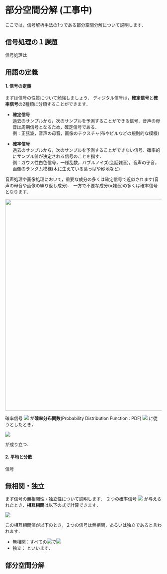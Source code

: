 # 部分空間分解 (工事中)

ここでは，信号解析手法の1つである部分空間分解について説明します．

## 信号処理の１課題

信号処理は


## 用語の定義

#### 1. 信号の定義
まずは信号の性質について勉強しましょう．
ディジタル信号は，**確定信号**と**確率信号**の2種類に分類することができます．

- **確定信号**  
    過去のサンプルから，次のサンプルを予測することができる信号．音声の母音は周期信号となるため，確定信号である．  
    例：正弦波，音声の母音，画像のテクスチャ(布やビルなどの規則的な模様)

- **確率信号**  
    過去のサンプルから，次のサンプルを予測することができない信号．確率的にサンプル値が決定される信号のことを指す．  
    例：ガウス性白色信号，一様乱数，バブルノイズ(会話雑音)，音声の子音，画像のランダム模様(木に生えている葉っぱや砂地など)

音声処理や画像処理において，重要な成分の多くは確定信号で近似されます(音声の母音や画像の繰り返し成分)．
一方で不要な成分(=雑音)の多くは確率信号となります． 

<img src="https://github.com/Shimamura-Lab-SU/Sharing-Knowledge-Database/blob/master/python_exercise/05_sub_space/signal.png" width="680px"> 

確率信号
<img src="https://render.githubusercontent.com/render/math?math=%5Cdisplaystyle+x%0A">
が**確率分布関数**(Probability Distribution Function : PDF)
<img src="https://render.githubusercontent.com/render/math?math=%5Ctextstyle+p%28x%29%0A">
に従うとしたとき，

<img src=
"https://render.githubusercontent.com/render/math?math=%5Cdisplaystyle+%5Cdisplaystyle+%5Cint_%7B%5Cinfty%7D%5E%7B%5Cinfty%7D+p%28x%29+dx+%3D+1%0A">

が成り立つ．


#### 2. 平均と分散
信号

## 無相関・独立

まず信号の無相関性・独立性について説明します．
２つの確率信号
<img src="https://render.githubusercontent.com/render/math?math=%5Cdisplaystyle+x%28n%29%2C+y%28n%29%0A" >
が与えられたとき，**相互相関**は以下の式で計算できます．

<img src="https://render.githubusercontent.com/render/math?math=%5Cdisplaystyle+%5Cbegin%7Balign%2A%7D%0AR%28%5Ctau%29+%3D+%5Cmathbb%7BE%7D%5Cleft%5B+x%28n%2B%5Ctau%29y%28n%29+%5Cright%5D+%3D+%5Cfrac%7B1%7D%7B2M%7D%5Csum%5E%7BM-1%7D_%7Bi%3D-M%7D+x%28n%2B%5Ctau%2Bi%29y%28n%2Bi%29%0A%5Cend%7Balign%2A%7D%0A" >

この相互相関値が以下のとき，２つの信号は無相関，あるいは独立であると言われます．

- 無相関：すべての<img src="https://render.githubusercontent.com/render/math?math=%5Cdisplaystyle+%5Ctau%0A" >で<img src="https://render.githubusercontent.com/render/math?math=%5Ctextstyle+R%28%5Ctau%29%3D0%0A" >
- 独立：
といいます．






## 部分空間分解

